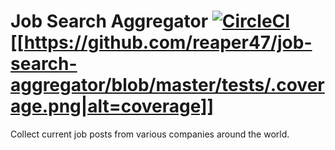 # Job Search Aggregator [![CircleCI](https://circleci.com/gh/reaper47/job-search-aggregator.svg?style=svg)](https://circleci.com/gh/reaper47/job-search-aggregator) [[https://github.com/reaper47/job-search-aggregator/blob/master/tests/.coverage.png|alt=coverage]]

Collect current job posts from various companies around the world.
